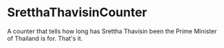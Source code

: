 # SretthaThavisinCounter
A counter that tells how long has Srettha Thavisin been the Prime Minister of Thailand is for. That's it.
